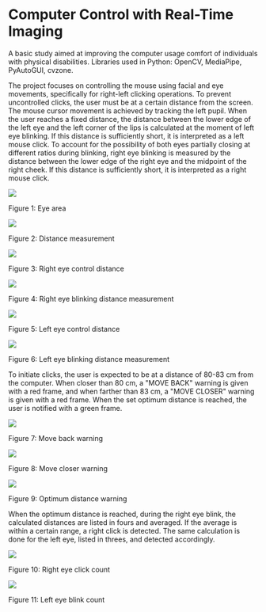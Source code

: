 # Computer Control with Real-Time Imaging
 A basic study aimed at improving the computer usage comfort of individuals with physical disabilities. Libraries used in Python: OpenCV, MediaPipe, PyAutoGUI, cvzone.

 The project focuses on controlling the mouse using facial and eye movements, specifically for right-left clicking operations. To prevent uncontrolled clicks, the user must be at a certain distance from the screen. The mouse cursor movement is achieved by tracking the left pupil. When the user reaches a fixed distance, the distance between the lower edge of the left eye and the left corner of the lips is calculated at the moment of left eye blinking. If this distance is sufficiently short, it is interpreted as a left mouse click. To account for the possibility of both eyes partially closing at different ratios during blinking, right eye blinking is measured by the distance between the lower edge of the right eye and the midpoint of the right cheek. If this distance is sufficiently short, it is interpreted as a right mouse click.

![](https://github.com/IronNur/Computer-Control-with-Real-Time-Imaging/blob/main/images%20(1).png)

Figure 1: Eye area

![](https://github.com/IronNur/Computer-Control-with-Real-Time-Imaging/blob/main/images%20(2).png)

Figure 2: Distance measurement

![](https://github.com/IronNur/Computer-Control-with-Real-Time-Imaging/blob/main/images%20(3).png)

Figure 3: Right eye control distance

![](https://github.com/IronNur/Computer-Control-with-Real-Time-Imaging/blob/main/images%20(4).png)

Figure 4: Right eye blinking distance measurement

![](https://github.com/IronNur/Computer-Control-with-Real-Time-Imaging/blob/main/images%20(5).png)

Figure 5: Left eye control distance

![](https://github.com/IronNur/Computer-Control-with-Real-Time-Imaging/blob/main/images%20(6).png)

Figure 6: Left eye blinking distance measurement

 To initiate clicks, the user is expected to be at a distance of 80-83 cm from the computer. When closer than 80 cm, a "MOVE BACK" warning is given with a red frame, and when farther than 83 cm, a "MOVE CLOSER" warning is given with a red frame. When the set optimum distance is reached, the user is notified with a green frame.

![](https://github.com/IronNur/Computer-Control-with-Real-Time-Imaging/blob/main/images%20(7).png)

Figure 7: Move back warning

![](https://github.com/IronNur/Computer-Control-with-Real-Time-Imaging/blob/main/images%20(9).png)

Figure 8: Move closer warning

![](https://github.com/IronNur/Computer-Control-with-Real-Time-Imaging/blob/main/images%20(8).png)

Figure 9: Optimum distance warning

 When the optimum distance is reached, during the right eye blink, the calculated distances are listed in fours and averaged. If the average is within a certain range, a right click is detected. The same calculation is done for the left eye, listed in threes, and detected accordingly.

![](https://github.com/IronNur/Computer-Control-with-Real-Time-Imaging/blob/main/images%20(10).png)

Figure 10: Right eye click count

![](https://github.com/IronNur/Computer-Control-with-Real-Time-Imaging/blob/main/images%20(11).png)

Figure 11: Left eye blink count
